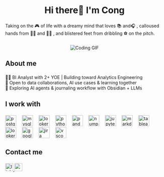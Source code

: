 <h1 align="center">Hi there👋 I'm Cong</h1>

###

<p align="left">Taking on the 🎮 of life with a dreamy mind that loves 📚 and🎧 , calloused hands from 👨‍💻 and 🏋️‍♂️ , and blistered feet from dribbling ⚽ on the pitch.</p>

### 

<div align="center">
  <img src="https://github.com/user-attachments/assets/db4a2fc3-1b15-4a7f-baee-65ae038db008" alt="Coding GIF"/>
</div>

###

<h2 align="left">About me</h2>

###

<p align="left">🧑‍💼 BI Analyst with 2+ YOE | Building toward Analytics Engineering  <br>🤝 Open to data collaborations, AI use cases & learning together  <br>🌱 Exploring AI agents & journaling workflow with Obsidian + LLMs</p>

###

<h2 align="left">I work with</h2>

###

<div align="left">
  <img src="https://cdn.jsdelivr.net/gh/devicons/devicon/icons/postgresql/postgresql-original.svg" height="35" alt="postgresql logo"  />
  <img width="10" />
  <img src="https://cdn.jsdelivr.net/gh/devicons/devicon/icons/mysql/mysql-original.svg" height="35" alt="mysql logo"  />
  <img width="10" />
  <img src="https://www.svgrepo.com/show/354012/looker-icon.svg" height="35" alt="looker logo"  />
  <img width="10" />
  <img src="https://skillicons.dev/icons?i=py" height="35" alt="python logo"  />
  <img width="10" />
  <img src="https://cdn.jsdelivr.net/gh/devicons/devicon/icons/pandas/pandas-original.svg" height="35" alt="pandas logo"  />
  <img width="10" />
  <img src="https://cdn.jsdelivr.net/gh/devicons/devicon/icons/numpy/numpy-original.svg" height="35" alt="numpy logo"  />
  <img width="10" />
  <img src="https://cdn.jsdelivr.net/gh/devicons/devicon/icons/jupyter/jupyter-original.svg" height="35" alt="jupyter logo"  />
  <img width="10" />
  <img src="https://www.svgrepo.com/show/354040/markdown.svg" height="35" alt="markdown logo"  />
  <img width="10" />
  <img src="https://www.svgrepo.com/show/354427/tableau.svg" height="35" alt="tableau logo"  />
  <img width="10" />
  <img src="https://www.svgrepo.com/show/354012/looker-icon.svg" height="35" alt="looker logo"  />
  <img width="10" />
  <img src="https://www.svgrepo.com/show/353805/google-cloud.svg" height="35" alt="google cloud logo"  />
  <img width="10" />
  <img src="https://cdn.jsdelivr.net/gh/devicons/devicon/icons/jira/jira-original.svg" height="35" alt="jira logo"  />
  <img width="10" />
  <img src="https://www.svgrepo.com/show/354522/visual-studio-code.svg" height="35" alt="vscode logo"  />
</div>

###

<h2 align="left">Contact me</h2>

###

<div align="left">
  <a href="https://www.linkedin.com/in/cong-vo-311772159/" target="_blank">
    <img src="https://img.shields.io/static/v1?message=LinkedIn&logo=linkedin&label=&color=0077B5&logoColor=white&labelColor=&style=for-the-badge" height="25" alt="linkedin logo"  />
  </a>
  <a href="mailto:vochicong0402@gmail.com" target="_blank">
    <img src="https://img.shields.io/static/v1?message=Gmail&logo=gmail&label=&color=D14836&logoColor=white&labelColor=&style=for-the-badge" height="25" alt="gmail logo"  />
  </a>
</div>

###
